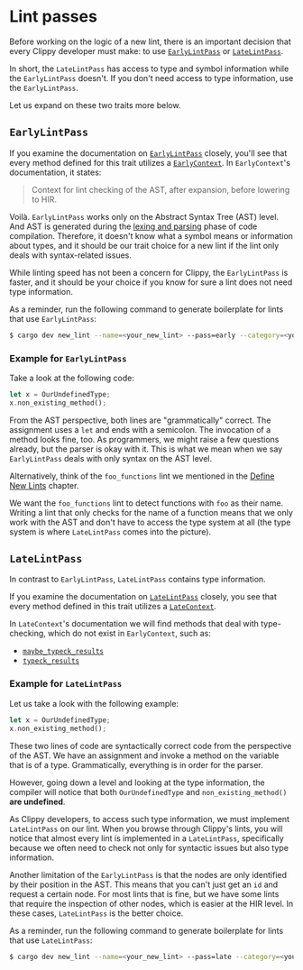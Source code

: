 # Lint passes

Before working on the logic of a new lint, there is an important decision
that every Clippy developer must make: to use
[`EarlyLintPass`][early_lint_pass] or [`LateLintPass`][late_lint_pass].

In short, the `LateLintPass` has access to type and symbol information while the
`EarlyLintPass` doesn't. If you don't need access to type information, use the
`EarlyLintPass`.

Let us expand on these two traits more below.

## `EarlyLintPass`

If you examine the documentation on [`EarlyLintPass`][early_lint_pass] closely,
you'll see that every method defined for this trait utilizes a
[`EarlyContext`][early_context]. In `EarlyContext`'s documentation, it states:

> Context for lint checking of the AST, after expansion, before lowering to HIR.

Voilà. `EarlyLintPass` works only on the Abstract Syntax Tree (AST) level.
And AST is generated during the [lexing and parsing][lexing_and_parsing] phase
of code compilation. Therefore, it doesn't know what a symbol means or information about types, and it should
be our trait choice for a new lint if the lint only deals with syntax-related issues.

While linting speed has not been a concern for Clippy,
the `EarlyLintPass` is faster, and it should be your choice
if you know for sure a lint does not need type information.

As a reminder, run the following command to generate boilerplate for lints
that use `EarlyLintPass`:

```sh
$ cargo dev new_lint --name=<your_new_lint> --pass=early --category=<your_category_choice>
```

### Example for `EarlyLintPass`

Take a look at the following code:

```rust
let x = OurUndefinedType;
x.non_existing_method();
```

From the AST perspective, both lines are "grammatically" correct.
The assignment uses a `let` and ends with a semicolon. The invocation
of a method looks fine, too. As programmers, we might raise a few
questions already, but the parser is okay with it. This is what we
mean when we say `EarlyLintPass` deals with only syntax on the AST level.

Alternatively, think of the `foo_functions` lint we mentioned in
the [Define New Lints](defining_lints.md) chapter.

We want the `foo_functions` lint to detect functions with `foo` as their name.
Writing a lint that only checks for the name of a function means that we only
work with the AST and don't have to access the type system at all (the type system is where
`LateLintPass` comes into the picture).

## `LateLintPass`

In contrast to `EarlyLintPass`, `LateLintPass` contains type information.

If you examine the documentation on [`LateLintPass`][late_lint_pass] closely,
you see that every method defined in this trait utilizes a
[`LateContext`][late_context].

In `LateContext`'s documentation we will find methods that
deal with type-checking, which do not exist in `EarlyContext`, such as:

- [`maybe_typeck_results`](https://doc.rust-lang.org/nightly/nightly-rustc/rustc_lint/context/struct.LateContext.html#method.maybe_typeck_results)
- [`typeck_results`](https://doc.rust-lang.org/nightly/nightly-rustc/rustc_lint/context/struct.LateContext.html#method.typeck_results)

### Example for `LateLintPass`

Let us take a look with the following example:

```rust
let x = OurUndefinedType;
x.non_existing_method();
```

These two lines of code are syntactically correct code from the perspective
of the AST. We have an assignment and invoke a method on the variable that
is of a type. Grammatically, everything is in order for the parser.

However, going down a level and looking at the type information,
the compiler will notice that both `OurUndefinedType` and `non_existing_method()`
**are undefined**.

As Clippy developers, to access such type information, we must implement
`LateLintPass` on our lint.
When you browse through Clippy's lints, you will notice that almost every lint
is implemented in a `LateLintPass`, specifically because we often need to check
not only for syntactic issues but also type information.

Another limitation of the `EarlyLintPass` is that the nodes are only identified
by their position in the AST. This means that you can't just get an `id` and
request a certain node. For most lints that is fine, but we have some lints
that require the inspection of other nodes, which is easier at the HIR level.
In these cases, `LateLintPass` is the better choice.

As a reminder, run the following command to generate boilerplate for lints
that use `LateLintPass`:

```sh
$ cargo dev new_lint --name=<your_new_lint> --pass=late --category=<your_category_choice>
```

[early_context]: https://doc.rust-lang.org/nightly/nightly-rustc/rustc_lint/context/struct.EarlyContext.html
[early_lint_pass]: https://doc.rust-lang.org/nightly/nightly-rustc/rustc_lint/trait.EarlyLintPass.html
[late_context]: https://doc.rust-lang.org/nightly/nightly-rustc/rustc_lint/context/struct.LateContext.html
[late_lint_pass]: https://doc.rust-lang.org/nightly/nightly-rustc/rustc_lint/trait.LateLintPass.html
[lexing_and_parsing]: https://rustc-dev-guide.rust-lang.org/overview.html#lexing-and-parsing
